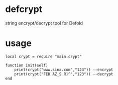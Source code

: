 # defcrypt
string encrypt/decrypt tool for Defold

# usage

```
local crypt = require "main.crypt"

function init(self)
    print(crypt("www.sina.com","123")) --encrypt
    print(crypt("FED AZ_S R]^","123")) --decrypt
end
